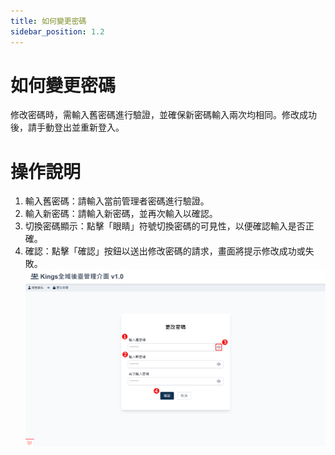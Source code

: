 ```yaml
---
title: 如何變更密碼
sidebar_position: 1.2
---
```


# 如何變更密碼

修改密碼時，需輸入舊密碼進行驗證，並確保新密碼輸入兩次均相同。修改成功後，請手動登出並重新登入。

# 操作說明

1. 輸入舊密碼：請輸入當前管理者密碼進行驗證。
2. 輸入新密碼：請輸入新密碼，並再次輸入以確認。
3. 切換密碼顯示：點擊「眼睛」符號切換密碼的可見性，以便確認輸入是否正確。
4. 確認：點擊「確認」按鈕以送出修改密碼的請求，畫面將提示修改成功或失敗。
   ![變更密碼](./img/admin-change-password.png)
